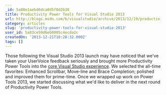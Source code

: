 ```yaml
---
_id: 5a88e1aebd6dca0d5f0d2b38
title: Productivity Power Tools for Visual Studio 2013
url: http://blogs.msdn.com/b/visualstudio/archive/2013/12/19/productivity-power-tools-for-visual-studio-2013.aspx
category: articles
slug: 'productivity-power-tools-for-visual-studio-2013'
user_id: 5a83ce59d6eb0005c4ecda2c
createdOn: '2013-12-21T10:28:32.000Z'
tags: []
---
```


Those following the Visual Studio 2013 launch may have noticed that we've taken your UserVoice feedback seriously and brought more Productivity Power Tools into the <a href="http://blogs.msdn.com/b/visualstudio/archive/2013/07/15/visual-studio-2013-new-editor-features.aspx">core Visual Studio experience</a>. We selected the all-time favorites: Enhanced Scrollbar, Move-line and Brace Completion; polished and improved them for prime-time. Once we wrapped up work on Power Tools 2013, we started discussing what we'd like to deliver in the next round of Productivity Power Tools.
